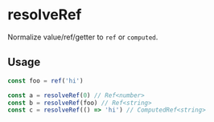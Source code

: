 # resolveRef

Normalize value/ref/getter to `ref` or `computed`.

## Usage

```ts
const foo = ref('hi')

const a = resolveRef(0) // Ref<number>
const b = resolveRef(foo) // Ref<string>
const c = resolveRef(() => 'hi') // ComputedRef<string>
```